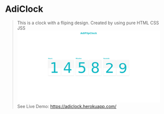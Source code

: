# AdiClock

> This is a clock with a fliping design.
> Created by using pure HTML CSS JSS
> ![screenshot](./.github/screenshot.png)
> See Live Demo: https://adiclock.herokuapp.com/
